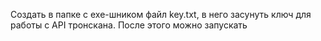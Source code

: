 Создать в папке с exe-шником файл key.txt, в него засунуть ключ для работы с API тронскана. После этого можно запускать
